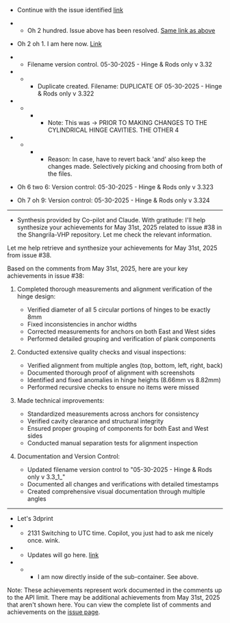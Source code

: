 - Continue with the issue identified [link](https://github.com/Shangrila-VHP/shangrila-vhp/issues/38#issuecomment-2924062663)
- - Oh 2 hundred. Issue above has been resolved. [Same link as above](https://github.com/Shangrila-VHP/shangrila-vhp/issues/38#issuecomment-2924062663)

- Oh 2 oh 1. I am here now. [Link](https://github.com/Shangrila-VHP/shangrila-vhp/issues/38#issuecomment-2924411556)
- - Filename version control. 05-30-2025 - Hinge & Rods only v 3.32
- - - Duplicate created. Filename: DUPLICATE OF 05-30-2025 - Hinge & Rods only v 3.322
- - - - Note: This was -> PRIOR TO MAKING CHANGES TO THE CYLINDRICAL HINGE CAVITIES. THE OTHER 4
- - - - Reason: In case, have to revert back 'and' also keep the changes made. Selectively picking and choosing from both of the files.
- Oh 6 two 6: Version control: 05-30-2025 - Hinge & Rods only v 3.323
- Oh 7 oh 9: Version control: 05-30-2025 - Hinge & Rods only v 3.324

- - - 
- Synthesis provided by Co-pilot and Claude. With gratitude:
I'll help synthesize your achievements for May 31st, 2025 related to issue #38 in the Shangrila-VHP repository. Let me check the relevant information.

Let me help retrieve and synthesize your achievements for May 31st, 2025 from issue #38.

Based on the comments from May 31st, 2025, here are your key achievements in issue #38:

1. Completed thorough measurements and alignment verification of the hinge design:
   - Verified diameter of all 5 circular portions of hinges to be exactly 8mm
   - Fixed inconsistencies in anchor widths
   - Corrected measurements for anchors on both East and West sides
   - Performed detailed grouping and verification of plank components

2. Conducted extensive quality checks and visual inspections:
   - Verified alignment from multiple angles (top, bottom, left, right, back)
   - Documented thorough proof of alignment with screenshots
   - Identified and fixed anomalies in hinge heights (8.66mm vs 8.82mm)
   - Performed recursive checks to ensure no items were missed

3. Made technical improvements:
   - Standardized measurements across anchors for consistency
   - Verified cavity clearance and structural integrity
   - Ensured proper grouping of components for both East and West sides
   - Conducted manual separation tests for alignment inspection

4. Documentation and Version Control:
   - Updated filename version control to "05-30-2025 - Hinge & Rods only v 3.3_1_"
   - Documented all changes and verifications with detailed timestamps
   - Created comprehensive visual documentation through multiple angles

- - - 
- Let's 3dprint
- - 2131 Switching to UTC time. Copilot, you just had to ask me nicely once. wink. 
- - Updates will go here. [link](https://github.com/Shangrila-VHP/shangrila-vhp/issues/38#issuecomment-2925761499)
- - - I am now directly inside of the sub-container. See above. 



Note: These achievements represent work documented in the comments up to the API limit. There may be additional achievements from May 31st, 2025 that aren't shown here. You can view the complete list of comments and achievements on the [issue page](https://github.com/Shangrila-VHP/shangrila-vhp/issues/38).